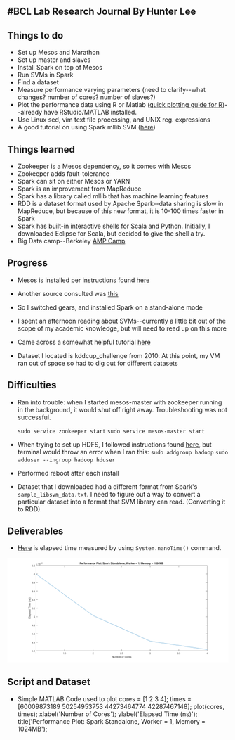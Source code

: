#BCL Lab Research Journal By Hunter Lee
----------------------------


## Things to do ##

 - Set up Mesos and Marathon
 - Set up master and slaves
 - Install Spark on top of Mesos
 - Run SVMs in Spark
 - Find a dataset
 - Measure performance varying parameters (need to clarify--what changes? number of cores? number of slaves?)
 - Plot the performance data using R or Matlab ([quick plotting guide for R](http://www.statmethods.net/graphs/scatterplot.html))--already have RStudio/MATLAB installed.
 - Use Linux sed, vim text file processing, and UNIX reg. expressions
 - A good tutorial on using Spark mllib SVM ([here](https://github.com/mcapuccini/spark-tutorial))

## Things learned ##

 - Zookeeper is a Mesos dependency, so it comes with Mesos
 - Zookeeper adds fault-tolerance
 - Spark can sit on either Mesos or YARN
 - Spark is an improvement from MapReduce
 - Spark has a library called mllib that has machine learning features
 - RDD is a dataset format used by Apache Spark--data sharing is slow in MapReduce, but because of this new format, it is 10-100 times faster in Spark
 - Spark has built-in interactive shells for Scala and Python. Initially, I downloaded Eclipse for Scala, but decided to give the shell a try.
 - Big Data camp--Berkeley [AMP Camp](http://ampcamp.berkeley.edu/6/)

## Progress ##

 - Mesos is installed per instructions found [here](https://open.mesosphere.com/getting-started/install/)
 
 - Another source consulted was [this](https://www.digitalocean.com/community/tutorials/how-to-configure-a-production-ready-mesosphere-cluster-on-ubuntu-14-04)

    
    
 - So I switched gears, and installed Spark on a stand-alone mode
 - I spent an afternoon reading about SVMs--currently a little bit out of the scope of my academic knowledge, but will need to read up on this more
 - Came across a somewhat helpful tutorial [here](http://web.cs.ucla.edu/~mtgarip/linear.html)
 - Dataset I located is kddcup_challenge from 2010. At this point, my VM ran out of space so had to dig out for different datasets

## Difficulties ##

 - Ran into trouble: when I started mesos-master with zookeeper running in the background, it would shut off right away. Troubleshooting was not successful.
 
    `sudo service zookeeper start`
   `sudo service mesos-master start`
 - When trying to set up HDFS, I followed instructions found [here](http://www.michael-noll.com/tutorials/running-hadoop-on-ubuntu-linux-single-node-cluster/), but terminal would throw an error when I ran this: 
`sudo addgroup hadoop`
`sudo adduser --ingroup hadoop hduser`
 - Performed reboot after each install
 - Dataset that I downloaded had a different format from Spark's `sample_libsvm_data.txt`. I need to figure out a way to convert a particular dataset into a format that SVM library can read. (Converting it to RDD)


## Deliverables ##

- [Here](https://docs.google.com/spreadsheets/d/1-mFhtp_NncUUs5-h-z6MeQCSnZJQvV9UDCOnsH6N1ZY/edit?usp=sharing) is elapsed time measured by using  `System.nanoTime()` command.

![Elapsed Time (ns) vs Number of Cores](https://github.com/narendly/narendly.github.io/blob/master/Plot.png?raw=true)


## Script and Dataset ##

- Simple MATLAB Code used to plot
    cores = [1 2 3 4]; 
    times = [60009873189 50254953753 44273464774 42287467148]; 
    plot(cores, times); 
    xlabel('Number of Cores'); 
    ylabel('Elapsed Time (ns)'); 
    title('Performance Plot: Spark Standalone, Worker = 1, Memory = 1024MB');


